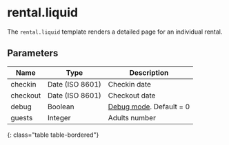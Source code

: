 # rental.liquid

The `rental.liquid` template renders a detailed page for an individual rental.

## Parameters

Name             | Type             | Description
-----------------|------------------|------------
checkin          | Date (ISO 8601)  | Checkin date
checkout         | Date (ISO 8601)  | Checkout date
debug            | Boolean          | [Debug mode](introduction/index.html). Default = 0
guests           | Integer          | Adults number
{: class="table table-bordered"}
